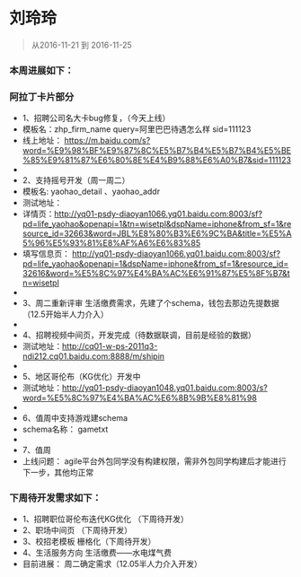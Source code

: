 # 刘玲玲

> 从2016-11-21 到 2016-11-25

### 本周进展如下： 

###  阿拉丁卡片部分

* 1、招聘公司名大卡bug修复，（今天上线）
* 模板名：zhp_firm_name   query=阿里巴巴待遇怎么样  sid=111123
* 线上地址： https://m.baidu.com/s?word=%E9%98%BF%E9%87%8C%E5%B7%B4%E5%B7%B4%E5%BE%85%E9%81%87%E6%80%8E%E4%B9%88%E6%A0%B7&sid=111123
* 
* 2、支持摇号开发（周一周二）
* 模板名: yaohao_detail 、yaohao_addr
* 测试地址： 
* 详情页：http://yq01-psdy-diaoyan1066.yq01.baidu.com:8003/sf?pd=life_yaohao&openapi=1&tn=wisetpl&dspName=iphone&from_sf=1&resource_id=32663&word=JBL%E8%80%B3%E6%9C%BA&title=%E5%A5%96%E5%93%81%E8%AF%A6%E6%83%85
* 填写信息页： http://yq01-psdy-diaoyan1066.yq01.baidu.com:8003/sf?pd=life_yaohao&openapi=1&dspName=iphone&from_sf=1&resource_id=32616&word=%E5%8C%97%E4%BA%AC%E6%91%87%E5%8F%B7&tn=wisetpl
* 
* 3、周二重新评审 生活缴费需求，先建了个schema，钱包去那边先提数据 （12.5开始半人力介入）
* 
* 4、招聘视频中间页，开发完成（待数据联调，目前是经验的数据）
* 测试地址：http://cq01-w-ps-2011q3-ndi212.cq01.baidu.com:8888/m/shipin
*
* 5、地区哥伦布（KG优化）开发中
* 测试地址：http://yq01-psdy-diaoyan1048.yq01.baidu.com:8003/s?word=%E5%8C%97%E4%BA%AC%E6%8B%9B%E8%81%98
* 
* 6、值周中支持游戏建schema
* schema名称： gametxt
* 
* 7、值周
* 上线问题： agile平台外包同学没有构建权限，需非外包同学构建后才能进行下一步，其他均正常



### 下周待开发需求如下：

* 1、招聘职位哥伦布迭代KG优化 （下周待开发） 
* 2、职场中间页 （下周待开发）
* 3、校招老模板 栅格化（下周待开发）
* 4、生活服务方向 生活缴费——水电煤气费 
* 目前进展： 周二确定需求（12.05半人力介入开发）



